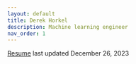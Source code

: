 ```yaml
---
layout: default
title: Derek Horkel
description: Machine learning engineer
nav_order: 1
---
```


[Resume](/assets/website_resume.pdf) last updated December 26, 2023